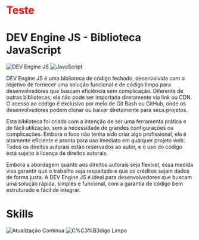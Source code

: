 <h1 style="color: red;">Teste</h1>


# DEV Engine JS - Biblioteca JavaScript

![DEV Engine JS](https://img.shields.io/badge/DEV%20Engine%20JS-gold)
![JavaScript](https://img.shields.io/badge/JavaScript-gold)


DEV Engine JS é uma biblioteca de código fechado, desenvolvida com o objetivo de fornecer uma solução funcional e de código limpo para desenvolvedores que buscam eficiência sem complicação. Diferente de outras bibliotecas, ela não pode ser importada diretamente via link ou CDN. O acesso ao código é exclusivo por meio de Git Bash ou GitHub, onde os desenvolvedores podem clonar ou baixar diretamente para seus projetos.


Esta biblioteca foi criada com a intenção de ser uma ferramenta prática e de fácil utilização, sem a necessidade de grandes configurações ou complicações. Embora o foco não tenha sido criar algo profissional, ela é altamente eficiente e pronta para uso imediato em qualquer projeto web. Todos os direitos autorais estão reservados ao autor, e o uso do código está sujeito à licença de direitos autorais.

Embora a abordagem quanto aos direitos autorais seja flexível, essa medida visa garantir que o trabalho seja respeitado e que os créditos sejam dados de forma justa. A DEV Engine JS é ideal para desenvolvedores que buscam uma solução rápida, simples e funcional, com a garantia de código bem estruturado e fácil de integrar.

# Skills 

![Atualização Contínua](https://img.shields.io/badge/Atualiza%C3%A7%C3%A3o%20Cont%C3%ADnua-brightgreen)
![C%C3%B3digo Limpo](https://img.shields.io/badge/C%C3%B3digo%20Limpo-brightgreen)